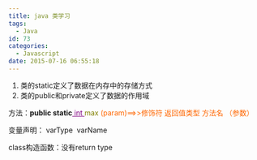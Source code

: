 ```yaml
---
title: java 类学习
tags:
  - Java
id: 73
categories:
  - Javascript
date: 2015-07-16 06:55:18
---
```


1.  类的static定义了数据在内存中的存储方式
2.  类的public和private定义了数据的作用域

方法：**public static**<span style="text-decoration: underline; color: #800080;"><span> int</span> </span><span style="color: #808000;">max</span> <span style="color: #ff6600;">(param)==&gt;&gt;修饰符 返回值类型 方法名 （参数）</span>

变量声明： varType  varName

class构造函数：没有return type